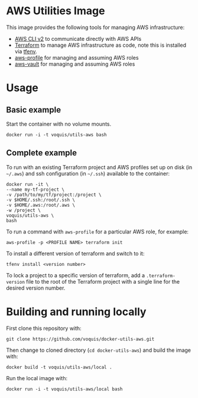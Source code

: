 AWS Utilities Image
===
This image provides the following tools for managing AWS infrastructure:
- [AWS CLI v2](https://docs.aws.amazon.com/cli/latest/userguide/cli-chap-welcome.html) to communicate directly with AWS APIs
- [Terraform](https://www.terraform.io) to manage AWS infrastructure as code, note this is installed via [tfenv](https://github.com/tfutils/tfenv).
- [aws-profile](https://pypi.org/project/aws-profile/) for managing and assuming AWS roles
- [aws-vault](https://github.com/99designs/aws-vault) for managing and assuming AWS roles

# Usage
## Basic example
Start the container with no volume mounts.
```shell
docker run -i -t voquis/utils-aws bash
```

## Complete example
To run with an existing Terraform project and AWS profiles set up on disk (in `~/.aws`) and ssh configuration (in `~/.ssh`) available to the container:
```shell
docker run -it \
--name my-tf-project \
-v /path/to/my/tf/project:/project \
-v $HOME/.ssh:/root/.ssh \
-v $HOME/.aws:/root/.aws \
-w /project \
voquis/utils-aws \
bash
```

To run a command with `aws-profile` for a particular AWS role, for example:
```shell
aws-profile -p <PROFILE NAME> terraform init
```

To install a different version of terraform and switch to it:
```shell
tfenv install <version number>
```

To lock a project to a specific version of terraform, add a `.terraform-version` file to the root of the Terraform project with a single line for the desired version number.

# Building and running locally
First clone this repository with:
```shell
git clone https://github.com/voquis/docker-utils-aws.git
```
Then change to cloned directory (`cd docker-utils-aws`) and build the image with:
```
docker build -t voquis/utils-aws/local .
```

Run the local image with:
```shell
docker run -i -t voquis/utils-aws/local bash
```
